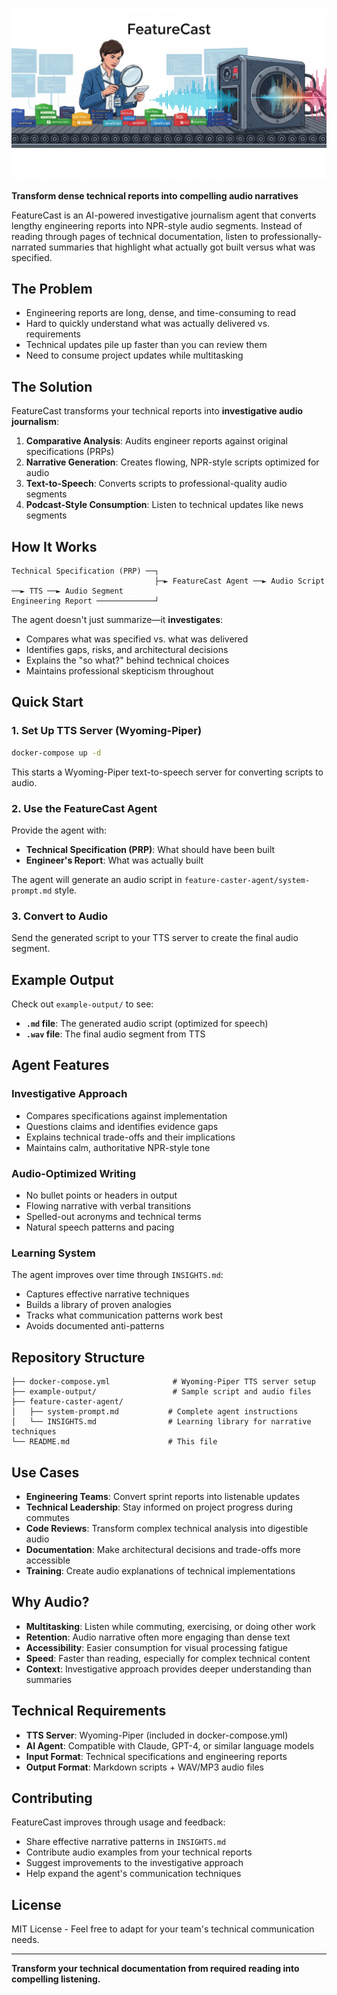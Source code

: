 ![FeatureCast Header](images/featurecast-header.png)

**Transform dense technical reports into compelling audio narratives**

FeatureCast is an AI-powered investigative journalism agent that converts lengthy engineering reports into NPR-style audio segments. Instead of reading through pages of technical documentation, listen to professionally-narrated summaries that highlight what actually got built versus what was specified.

## The Problem

- Engineering reports are long, dense, and time-consuming to read
- Hard to quickly understand what was actually delivered vs. requirements
- Technical updates pile up faster than you can review them
- Need to consume project updates while multitasking

## The Solution

FeatureCast transforms your technical reports into **investigative audio journalism**:

1. **Comparative Analysis**: Audits engineer reports against original specifications (PRPs)
2. **Narrative Generation**: Creates flowing, NPR-style scripts optimized for audio
3. **Text-to-Speech**: Converts scripts to professional-quality audio segments
4. **Podcast-Style Consumption**: Listen to technical updates like news segments

## How It Works

```
Technical Specification (PRP) ──┐
                                ├─► FeatureCast Agent ──► Audio Script ──► TTS ──► Audio Segment
Engineering Report ─────────────┘
```

The agent doesn't just summarize—it **investigates**:
- Compares what was specified vs. what was delivered
- Identifies gaps, risks, and architectural decisions
- Explains the "so what?" behind technical choices
- Maintains professional skepticism throughout

## Quick Start

### 1. Set Up TTS Server (Wyoming-Piper)

```bash
docker-compose up -d
```

This starts a Wyoming-Piper text-to-speech server for converting scripts to audio.

### 2. Use the FeatureCast Agent

Provide the agent with:
- **Technical Specification (PRP)**: What should have been built
- **Engineer's Report**: What was actually built

The agent will generate an audio script in `feature-caster-agent/system-prompt.md` style.

### 3. Convert to Audio

Send the generated script to your TTS server to create the final audio segment.

## Example Output

Check out `example-output/` to see:
- **`.md` file**: The generated audio script (optimized for speech)
- **`.wav` file**: The final audio segment from TTS

## Agent Features

### Investigative Approach
- Compares specifications against implementation
- Questions claims and identifies evidence gaps
- Explains technical trade-offs and their implications
- Maintains calm, authoritative NPR-style tone

### Audio-Optimized Writing
- No bullet points or headers in output
- Flowing narrative with verbal transitions
- Spelled-out acronyms and technical terms
- Natural speech patterns and pacing

### Learning System
The agent improves over time through `INSIGHTS.md`:
- Captures effective narrative techniques
- Builds a library of proven analogies
- Tracks what communication patterns work best
- Avoids documented anti-patterns

## Repository Structure

```
├── docker-compose.yml              # Wyoming-Piper TTS server setup
├── example-output/                 # Sample script and audio files
├── feature-caster-agent/
│   ├── system-prompt.md           # Complete agent instructions
│   └── INSIGHTS.md                # Learning library for narrative techniques
└── README.md                      # This file
```

## Use Cases

- **Engineering Teams**: Convert sprint reports into listenable updates
- **Technical Leadership**: Stay informed on project progress during commutes
- **Code Reviews**: Transform complex technical analysis into digestible audio
- **Documentation**: Make architectural decisions and trade-offs more accessible
- **Training**: Create audio explanations of technical implementations

## Why Audio?

- **Multitasking**: Listen while commuting, exercising, or doing other work
- **Retention**: Audio narrative often more engaging than dense text
- **Accessibility**: Easier consumption for visual processing fatigue
- **Speed**: Faster than reading, especially for complex technical content
- **Context**: Investigative approach provides deeper understanding than summaries

## Technical Requirements

- **TTS Server**: Wyoming-Piper (included in docker-compose.yml)
- **AI Agent**: Compatible with Claude, GPT-4, or similar language models
- **Input Format**: Technical specifications and engineering reports
- **Output Format**: Markdown scripts + WAV/MP3 audio files

## Contributing

FeatureCast improves through usage and feedback:
- Share effective narrative patterns in `INSIGHTS.md`
- Contribute audio examples from your technical reports
- Suggest improvements to the investigative approach
- Help expand the agent's communication techniques

## License

MIT License - Feel free to adapt for your team's technical communication needs.

---

**Transform your technical documentation from required reading into compelling listening.**
